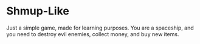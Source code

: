 Shmup-Like
==========
Just a simple game, made for learning purposes.
You are a spaceship, and you need to destroy evil enemies, collect money, and buy new items.

